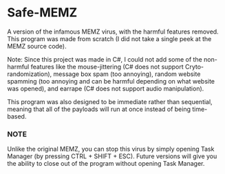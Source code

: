 # Safe-MEMZ
A version of the infamous MEMZ virus, with the harmful features removed. This program was made from scratch (I did not take a single peek at the MEMZ source code).

Note: Since this project was made in C#, I could not add some of the non-harmful features like the mouse-jittering (C# does not support Cryto-randomization), message box spam (too annoying), random website spamming (too annoying and can be harmful depending on what website was opened), and earrape (C# does not support audio manipulation).

This program was also designed to be immediate rather than sequential, meaning that all of the payloads will run at once instead of being time-based.

### NOTE
Unlike the original MEMZ, you can stop this virus by simply opening Task Manager (by pressing CTRL + SHIFT + ESC). Future versions will give you the ability to close out of the program without opening Task Manager.
